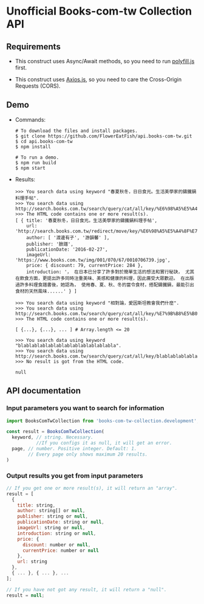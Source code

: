 # Unofficial Books-com-tw Collection API

## Requirements

- This construct uses Async/Await methods, so you need to run [polyfill.js](https://polyfill.io/v2/docs/) first.

- This construct uses [Axios.js](https://github.com/axios/axios), so you need to care the Cross-Origin Requests (CORS).

## Demo

- Commands:

  ```shell
  # To download the files and install packages.
  $ git clone https://github.com/FlowerEatFish/api.books-com-tw.git
  $ cd api.books-com-tw
  $ npm install

  # To run a demo.
  $ npm run build
  $ npm start
  ```

- Results:

  ```shell
  >>> You search data using keyword "春夏秋冬，日日食光。生活美學家的鑄鐵鍋料理手帖".
  >>> You search data using http://search.books.com.tw/search/query/cat/all/key/%E6%98%A5%E5%A4%8F%E7%A7%8B%E5%86%AC%EF%BC%8C%E6%97%A5%E6%97%A5%E9%A3%9F%E5%85%89%E3%80%82%E7%94%9F%E6%B4%BB%E7%BE%8E%E5%AD%B8%E5%AE%B6%E7%9A%84%E9%91%84%E9%90%B5%E9%8D%8B%E6%96%99%E7%90%86%E6%89%8B%E5%B8%96/sort/1/page/1/v/0/
  >>> The HTML code contains one or more result(s).
  [ { title: '春夏秋冬，日日食光。生活美學家的鑄鐵鍋料理手帖',
      url: 'http://search.books.com.tw/redirect/move/key/%E6%98%A5%E5%A4%8F%E7%A7%8B%E5%86%AC%EF%BC%8C%E6%97%A5%E6%97%A5%E9%A3%9F%E5%85%89%E3%80%82%E7%94%9F%E6%B4%BB%E7%BE%8E%E5%AD%B8%E5%AE%B6%E7%9A%84%E9%91%84%E9%90%B5%E9%8D%8B%E6%96%99%E7%90%86%E6%89%8B%E5%B8%96/area/mid/item/0010706739/page/1/idx/1/cat/001/pdf/1',
      author: [ '渡邊有子', '游韻馨' ],
      publisher: '臉譜',
      publicationDate: '2016-02-27',
      imageUrl: 'https://www.books.com.tw/img/001/070/67/0010706739.jpg',
      price: { discount: 79, currentPrice: 284 },
      introduction: '， 在日本已分享了許多對於簡單生活的想法和實行秘訣， 尤其在飲食方面，更提出許多同時注重美味、美感和健康的料理，因此廣受大眾歡迎。 在出版過許多料理食譜書後，她認為， 使用春、夏、秋、冬的當令食材，搭配鑄鐵鍋，最能引出食材的天然風味......' } ]
  ```

  ```shell
  >>> You search data using keyword "相對論，愛因斯坦教會我們什麼".
  >>> You search data using http://search.books.com.tw/search/query/cat/all/key/%E7%9B%B8%E5%B0%8D%E8%AB%96%EF%BC%8C%E6%84%9B%E5%9B%A0%E6%96%AF%E5%9D%A6%E6%95%99%E6%9C%83%E6%88%91%E5%80%91%E4%BB%80%E9%BA%BC/sort/1/page/1/v/0/
  >>> The HTML code contains one or more result(s).

  [ {...}, {...}, ... ] # Array.length <= 20
  ```

  ```shell
  >>> You search data using keyword "blablablablablablablablablablablabla".
  >>> You search data using http://search.books.com.tw/search/query/cat/all/key/blablablablablablablablablablablabla/sort/1/page/1/v/0/
  >>> No result is got from the HTML code.

  null
  ```

## API documentation

### Input parameters you want to search for information

  ```js
  import BooksComTwCollection from 'books-com-tw-collection.development'; // Here uses development mode as an example

  const result = BooksComTwCollection(
    keyword, // string. Necessary.
             //If you configs it as null, it will get an error.
    page, // number. Positive integer. Default: 1.
          // Every page only shows maximum 20 results.
  )
  ```

### Output results you get from input parameters

  ```js
  // If you get one or more result(s), it will return an "array".
  result = [
    {
      title: string,
      author: string[] or null,
      publisher: string or null,
      publicationDate: string or null,
      imageUrl: string or null,
      introduction: string or null,
      price: {
        discount: number or null,
        currentPrice: number or null
      },
      url: string
    },
    { ... }, { ... }, ...
  ];

  // If you have not got any result, it will return a "null".
  result = null;
  ```
